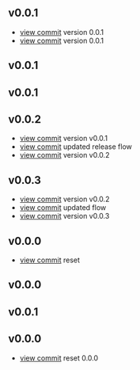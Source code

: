 <!-- START v0.0.1 -->
## v0.0.1

* [view commit](http://github.com/AndriyKalashnykov/gotest/commit/5c38c0debadc3e0543aff9e1dcd92e41cd292685) version 0.0.1
* [view commit](http://github.com/AndriyKalashnykov/gotest/commit/ecc72f828e2e8431f5fdcf7811e4b371918487e3) version 0.0.1
<!-- END v0.0.1 -->

<!-- START v0.0.1 -->
## v0.0.1


<!-- END v0.0.1 -->

<!-- START v0.0.1 -->
## v0.0.1


<!-- END v0.0.1 -->

<!-- START v0.0.2 -->
## v0.0.2

* [view commit](http://github.com/AndriyKalashnykov/gotest/commit/c59e271169c49eb2dd0e9fb56dd0625d73df6a74) version v0.0.1
* [view commit](http://github.com/AndriyKalashnykov/gotest/commit/2c80b149fe7515f43ecd65f14f077de41df00f3b) updated release flow
* [view commit](http://github.com/AndriyKalashnykov/gotest/commit/8523122b13f119c427e46c5dd67ab51b6160bb05) version v0.0.2
<!-- END v0.0.2 -->

<!-- START v0.0.3 -->
## v0.0.3

* [view commit](http://github.com/AndriyKalashnykov/gotest/commit/5854e6bff6f6c83296d91e060e7e5435941b9d7c) version v0.0.2
* [view commit](http://github.com/AndriyKalashnykov/gotest/commit/4510900954bc42f39d7c18d653213ccde197ef0b) updated flow
* [view commit](http://github.com/AndriyKalashnykov/gotest/commit/53664780b687679879126356a918788cf2e9273b) version v0.0.3
<!-- END v0.0.3 -->

<!-- START v0.0.0 -->
## v0.0.0

* [view commit](http://github.com/AndriyKalashnykov/gotest/commit/48bab9e36ac885797bee5773cfbb5530c8d3a659) reset
<!-- END v0.0.0 -->

<!-- START v0.0.0 -->
## v0.0.0


<!-- END v0.0.0 -->

<!-- START v0.0.1 -->
## v0.0.1


<!-- END v0.0.1 -->

<!-- START v0.0.0 -->
## v0.0.0

* [view commit](http://github.com/AndriyKalashnykov/gotest/commit/b440c94b64e256528562bb88d7cfe308658cf146) reset 0.0.0
<!-- END v0.0.0 -->

